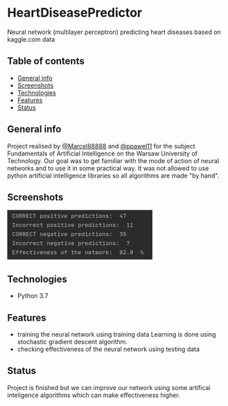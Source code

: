 # HeartDiseasePredictor
Neural network (multilayer perceptron) predicting heart diseases based on kaggle.com data

## Table of contents
* [General info](#general-info)
* [Screenshots](#screenshots)
* [Technologies](#technologies)
* [Features](#features)
* [Status](#status)

## General info
Project realised by [@Marcel88888](https://github.com/Marcel88888) and [@ppawel11](https://github.com/ppawel11) for the subject Fundamentals of Artificial Intelligence on the Warsaw University of Technology. Our goal was to get familiar with the mode of action of neural networks and to use it in some practical way.
It was not allowed to use python artificial intelligence libraries so all algorithms are made "by hand".

## Screenshots
![Screenshot](./img/screenshot.png)

## Technologies
* Python 3.7

## Features
* training the neural network using training data
Learning is done using stochastic gradient descent algorithm.
* checking effectiveness of the neural network using testing data

## Status
Project is finished but we can improve our network using some artifical inteligence algorithms which can make effectiveness higher.

